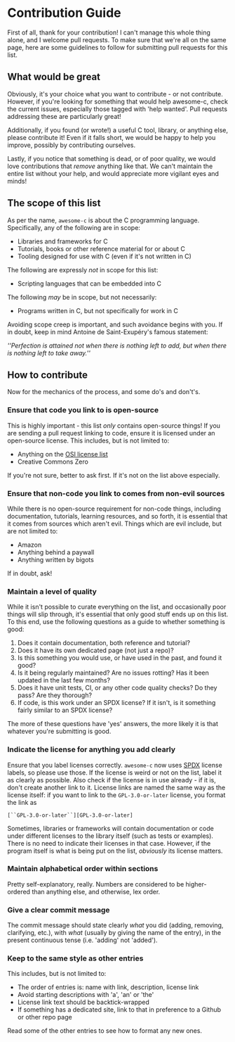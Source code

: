 # Contribution Guide #

First of all, thank for your contribution! I can't manage this whole thing
alone, and I welcome pull requests. To make sure that we're all on the same
page, here are some guidelines to follow for submitting pull requests for this
list.

## What would be great ##

Obviously, it's your choice what you want to contribute - or not
contribute. However, if you're looking for something that would help awesome-c,
check the current issues, especially those tagged with 'help wanted'. Pull
requests addressing these are particularly great!

Additionally, if you found (or wrote!) a useful C tool, library, or anything
else, please contribute it! Even if it falls short, we would be happy to help
you improve, possibly by contributing ourselves.

Lastly, if you notice that something is dead, or of poor quality, we would love
contributions that _remove_ anything like that. We can't maintain the entire
list without your help, and would appreciate more vigilant eyes and minds!

## The scope of this list ##

As per the name, ``awesome-c`` is about the C programming language.
Specifically, any of the following are in scope:

* Libraries and frameworks for C
* Tutorials, books or other reference material for or about C
* Tooling designed for use with C (even if it's not written in C)

The following are expressly _not_ in scope for this list:

* Scripting languages that can be embedded into C

The following _may_ be in scope, but not necessarily:

* Programs written in C, but not specifically for work in C

Avoiding scope creep is important, and such avoidance begins with you. If in
doubt, keep in mind Antoine de Saint-Exupéry's famous statement:

_''Perfection is attained not when there is nothing left to add, but when there
is nothing left to take away.''_

## How to contribute ##

Now for the mechanics of the process, and some do's and don't's.

### Ensure that code you link to is open-source ###

This is highly important - this list *only* contains open-source things!
If you are sending a pull request linking to code, ensure it is licensed under
an open-source license. This includes, but is not limited to:

- Anything on the [OSI license list][1]
- Creative Commons Zero

If you're not sure, better to ask first. If it's not on the list above
especially.

### Ensure that non-code you link to comes from non-evil sources ###

While there is no open-source requirement for non-code things, including
documentation, tutorials, learning resources, and so forth, it is essential that
it comes from sources which aren't evil. Things which are evil include, but are
not limited to:

* Amazon
* Anything behind a paywall
* Anything written by bigots

If in doubt, ask!

### Maintain a level of quality ###

While it isn't possible to curate everything on the list, and occasionally poor
things will slip through, it's essential that only good stuff ends up on this
list. To this end, use the following questions as a guide to whether something
is good:

1. Does it contain documentation, both reference and tutorial?
1. Does it have its own dedicated page (not just a repo)?
1. Is this something you would use, or have used in the past, and found it good?
1. Is it being regularly maintained? Are no issues rotting? Has it been updated in
   the last few months?
1. Does it have unit tests, CI, or any other code quality checks? Do they pass?
   Are they thorough?
1. If code, is this work under an SPDX license? If it isn't, is it something
   fairly similar to an SPDX license?

The more of these questions have 'yes' answers, the more likely it is that
whatever you're submitting is good.

### Indicate the license for anything you add clearly ###

Ensure that you label licenses correctly. ``awesome-c`` now uses [SPDX][2]
license labels, so please use those. If the license is weird or not on the list,
label it as clearly as possible. Also check if the license is in use
already - if it is, don't create another link to it. License links are named the
same way as the license itself: if you want to link to the ``GPL-3.0-or-later``
license, you format the link as 
 
    [``GPL-3.0-or-later``][GPL-3.0-or-later]

Sometimes, libraries or frameworks will contain documentation or code under
different licenses to the library itself (such as tests or examples). There is
no need to indicate their licenses in that case. However, if the program itself
is what is being put on the list, *obviously* its license matters.

### Maintain alphabetical order within sections ###

Pretty self-explanatory, really. Numbers are considered to be higher-ordered
than anything else, and otherwise, lex order.

### Give a clear commit message ###

The commit message should state clearly *what* you did (adding, removing,
clarifying, etc.), with *what* (usually by giving the name of the entry), in the
present continuous tense (i.e. 'adding' not 'added').

### Keep to the same style as other entries

This includes, but is not limited to:

* The order of entries is: name with link, description, license link
* Avoid starting descriptions with 'a', 'an' or 'the'
* License link text should be backtick-wrapped
* If something has a dedicated site, link to that in preference to a Github or
  other repo page

Read some of the other entries to see how to format any new ones.

[1]: https://opensource.org/licenses 
[2]: https://spdx.org/licenses/ 
